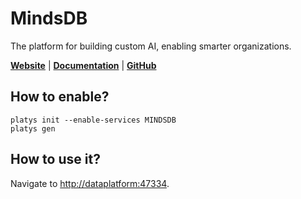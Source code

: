 # MindsDB

The platform for building custom AI, enabling smarter organizations. 

**[Website](mindsdb.com)** | **[Documentation](https://docs.mindsdb.com/what-is-mindsdb)** | **[GitHub](https://github.com/mindsdb/mindsdb)**

## How to enable?

```
platys init --enable-services MINDSDB
platys gen
```

## How to use it?

Navigate to <http://dataplatform:47334>.